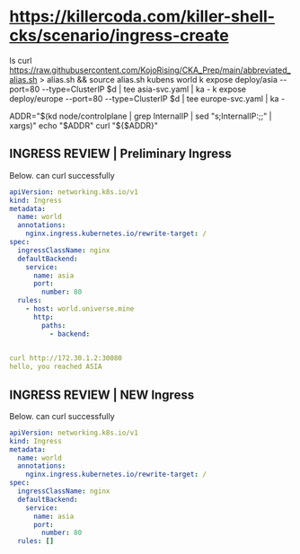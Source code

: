# https://killercoda.com/killer-shell-cks/scenario/ingress-create


ls
curl https://raw.githubusercontent.com/KojoRising/CKA_Prep/main/abbreviated_alias.sh > alias.sh && source alias.sh
kubens world
k expose deploy/asia --port=80 --type=ClusterIP $d  |  tee asia-svc.yaml | ka -
k expose deploy/europe --port=80 --type=ClusterIP $d  |  tee europe-svc.yaml | ka -

ADDR="$(kd node/controlplane | grep InternalIP | sed "s;InternalIP:;;" | xargs)" 
echo "$ADDR"
curl "${$ADDR}"





## INGRESS REVIEW | Preliminary Ingress

Below. can curl successfully
```yaml
apiVersion: networking.k8s.io/v1
kind: Ingress
metadata:
  name: world
  annotations:
    nginx.ingress.kubernetes.io/rewrite-target: /
spec:
  ingressClassName: nginx
  defaultBackend:
    service:
      name: asia
      port:
        number: 80
  rules: 
    - host: world.universe.mine
      http:
        paths:
          - backend:
              

curl http://172.30.1.2:30080
hello, you reached ASIA
```



## INGRESS REVIEW | NEW Ingress

Below. can curl successfully
```yaml
apiVersion: networking.k8s.io/v1
kind: Ingress
metadata:
  name: world
  annotations:
    nginx.ingress.kubernetes.io/rewrite-target: /
spec:
  ingressClassName: nginx
  defaultBackend:
    service:
      name: asia
      port:
        number: 80
  rules: []
```

